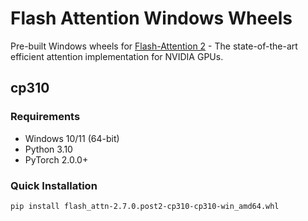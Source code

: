 # Flash Attention Windows Wheels

Pre-built Windows wheels for [Flash-Attention 2](https://github.com/Dao-AILab/flash-attention) - The state-of-the-art efficient attention implementation for NVIDIA GPUs.

## cp310

### Requirements

- Windows 10/11 (64-bit)
- Python 3.10
- PyTorch 2.0.0+

### Quick Installation
```
pip install flash_attn-2.7.0.post2-cp310-cp310-win_amd64.whl
```
